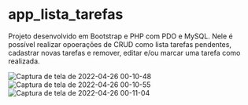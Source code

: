 # app_lista_tarefas

Projeto desenvolvido em Bootstrap e PHP com PDO e MySQL.
Nele é possível realizar opoerações de CRUD como lista 
tarefas pendentes, cadastrar novas tarefas e remover,
editar e/ou marcar uma tarefa como realizada.

![Captura de tela de 2022-04-26 00-10-48](https://user-images.githubusercontent.com/88064533/165212836-4fab1e44-d83a-4e48-bb8e-73ea50b7f58e.png)
![Captura de tela de 2022-04-26 00-10-55](https://user-images.githubusercontent.com/88064533/165212860-b0b8743a-d827-46b3-a612-15ec6f7abc96.png)
![Captura de tela de 2022-04-26 00-11-04](https://user-images.githubusercontent.com/88064533/165212866-dbdfd724-485c-4c01-b52b-7f49e7724019.png)
